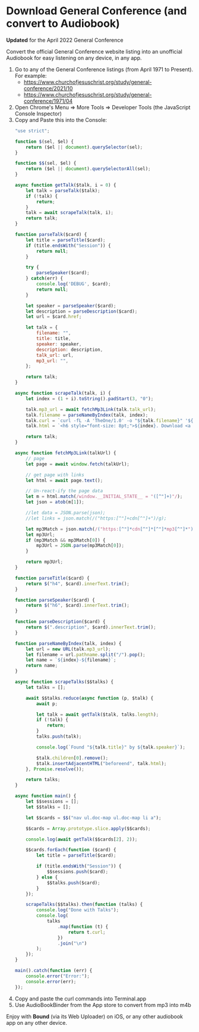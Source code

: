 # Download General Conference (and convert to Audiobook)

**Updated** for the April 2022 General Conference

Convert the official General Conference website listing into an unofficial Audiobook for easy listening on any device, in any app.

1. Go to any of the General Conference listings (from April 1971 to Present). For example:
   - https://www.churchofjesuschrist.org/study/general-conference/2021/10
   - https://www.churchofjesuschrist.org/study/general-conference/1971/04
2. Open Chrome's Menu => More Tools => Developer Tools (the JavaScript Console Inspector)
3. Copy and Paste this into the Console:
   ```js
   "use strict";

   function $(sel, $el) {
       return ($el || document).querySelector(sel);
   }

   function $$(sel, $el) {
       return ($el || document).querySelectorAll(sel);
   }

   async function getTalk($talk, i = 0) {
       let talk = parseTalk($talk);
       if (!talk) {
           return;
       }
       talk = await scrapeTalk(talk, i);
       return talk;
   }

   function parseTalk($card) {
       let title = parseTitle($card);
       if (title.endsWith("Session")) {
           return null;
       }

       try {
           parseSpeaker($card);
       } catch(err) {
           console.log('DEBUG', $card);
           return null;
       }

       let speaker = parseSpeaker($card);
       let description = parseDescription($card);
       let url = $card.href;

       let talk = {
           filename: "",
           title: title,
           speaker: speaker,
           description: description,
           talk_url: url,
           mp3_url: "",
       };

       return talk;
   }

   async function scrapeTalk(talk, i) {
       let index = (1 + i).toString().padStart(3, "0");

       talk.mp3_url = await fetchMp3Link(talk.talk_url);
       talk.filename = parseNameByIndex(talk, index);
       talk.curl = `curl -fL -A 'TheOne/1.0' -o "${talk.filename}" '${talk.mp3_url}'`;
       talk.html = `<h6 style="font-size: 8pt;">${index}. Download <a href="${talk.mp3_url}" target="_blank" download="${talk.filename}">"${talk.title}" by ${talk.speaker} ⬇️</a></h6>`;

       return talk;
   }

   async function fetchMp3Link(talkUrl) {
       // page
       let page = await window.fetch(talkUrl);

       // get page with links
       let html = await page.text();

       // Un-react-ify the page data
       let m = html.match(/window.__INITIAL_STATE__ = "([^"]+)"/);
       let json = atob(m[1]);

       //let data = JSON.parse(json);
       //let links = json.match(/("https:[^"]+cdn[^"]+")/g);

       let mp3Match = json.match(/("https:[^"]*cdn[^"]*[^"]*mp3[^"]*")/g);
       let mp3Url;
       if (mp3Match && mp3Match[0]) {
           mp3Url = JSON.parse(mp3Match[0]);
       }

       return mp3Url;
   }

   function parseTitle($card) {
       return $("h4", $card).innerText.trim();
   }

   function parseSpeaker($card) {
       return $("h6", $card).innerText.trim();
   }

   function parseDescription($card) {
       return $(".description", $card).innerText.trim();
   }

   function parseNameByIndex(talk, index) {
       let url = new URL(talk.mp3_url);
       let filename = url.pathname.split("/").pop();
       let name = `${index}-${filename}`;
       return name;
   }

   async function scrapeTalks($$talks) {
       let talks = [];

       await $$talks.reduce(async function (p, $talk) {
           await p;

           let talk = await getTalk($talk, talks.length);
           if (!talk) {
               return;
           }
           talks.push(talk);

           console.log(`Found "${talk.title}" by ${talk.speaker}`);

           $talk.children[0].remove();
           $talk.insertAdjacentHTML("beforeend", talk.html);
       }, Promise.resolve());

       return talks;
   }

   async function main() {
       let $$sessions = [];
       let $$talks = [];

       let $$cards = $$("nav ul.doc-map ul.doc-map li a");

       $$cards = Array.prototype.slice.apply($$cards);

       console.log(await getTalk($$cards[2], 2));

       $$cards.forEach(function ($card) {
           let title = parseTitle($card);

           if (title.endsWith("Session")) {
               $$sessions.push($card);
           } else {
               $$talks.push($card);
           }
       });

       scrapeTalks($$talks).then(function (talks) {
           console.log("Done with Talks");
           console.log(
               talks
                   .map(function (t) {
                       return t.curl;
                   })
                   .join("\n")
           );
       });
   }

   main().catch(function (err) {
       console.error("Error:");
       console.error(err);
   });
   ```
4. Copy and paste the curl commands into Terminal.app
5. Use AudioBookBinder from the App store to convert from mp3 into m4b

Enjoy with **Bound** (via its Web Uploader) on iOS, or any other audiobook app on any other device.
